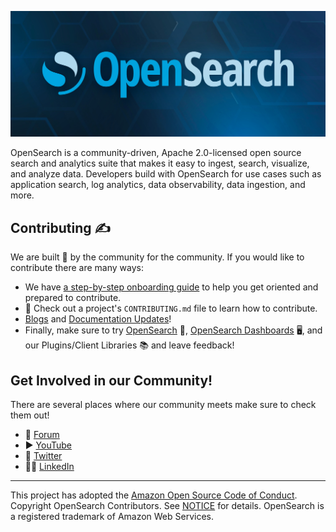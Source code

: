 ![OpenSearch logo and name on top of a dark blue background with a slight honeycomb pattern](https://raw.githubusercontent.com/opensearch-project/.github/main/profile/banner.jpg)

OpenSearch is a community-driven, Apache 2.0-licensed open source search and analytics suite that makes it easy to ingest, search, visualize, and analyze data. Developers build with OpenSearch for use cases such as application search, log analytics, data observability, data ingestion, and more.

## Contributing ✍️

We are built 🧱 by the community for the community. If you would like to contribute there are many ways:

- We have [a step-by-step onboarding guide](../ONBOARDING.md) to help you get oriented and prepared to contribute.
- 👀 Check out a project's `CONTRIBUTING.md` file to learn how to contribute.
- [Blogs](https://github.com/opensearch-project/project-website) and [Documentation Updates](https://github.com/opensearch-project/documentation-website)!
- Finally, make sure to try [OpenSearch](https://opensearch.org/docs/latest/opensearch/install/docker/) 🔎, [OpenSearch Dashboards](https://playground.opensearch.org/app/home) 🖥, and our Plugins/Client Libraries 📚 and leave feedback!

## Get Involved in our Community!

There are several places where our community meets make sure to check them out!

- 📝 [Forum](https://forum.opensearch.org/)
- ▶️ [YouTube](https://www.youtube.com/c/OpenSearchProject)
- 🐤 [Twitter](https://twitter.com/OpenSearchProj)
- 🧑‍💼 [LinkedIn](https://www.linkedin.com/company/opensearch-project/)

----

This project has adopted the [Amazon Open Source Code of Conduct](https://github.com/opensearch-project/.github/blob/main/CODE_OF_CONDUCT.md). Copyright OpenSearch Contributors. See [NOTICE](https://github.com/opensearch-project/.github/blob/main/NOTICE.txt) for details. OpenSearch is a registered trademark of Amazon Web Services.
